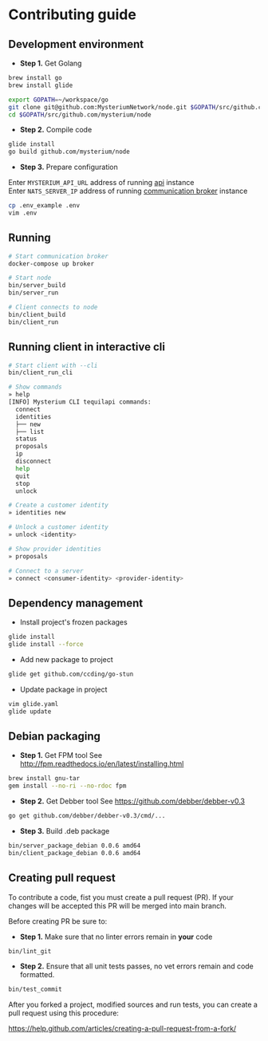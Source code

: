 # Contributing guide


## Development environment

* **Step 1.** Get Golang
```bash
brew install go
brew install glide

export GOPATH=~/workspace/go
git clone git@github.com:MysteriumNetwork/node.git $GOPATH/src/github.com/mysterium/node
cd $GOPATH/src/github.com/mysterium/node
```

* **Step 2.** Compile code
```bash
glide install
go build github.com/mysterium/node
```

* **Step 3.** Prepare configuration

Enter `MYSTERIUM_API_URL` address of running [api](https://github.com/MysteriumNetwork/api) instance<br/>
Enter `NATS_SERVER_IP` address of running [communication broker](https://github.com/nats-io/gnatsd) instance

```bash
cp .env_example .env
vim .env
```

## Running

```bash
# Start communication broker
docker-compose up broker

# Start node
bin/server_build
bin/server_run

# Client connects to node
bin/client_build
bin/client_run
```

## Running client in interactive cli

```bash
# Start client with --cli
bin/client_run_cli

# Show commands
» help
[INFO] Mysterium CLI tequilapi commands:
  connect
  identities
  ├── new
  ├── list
  status
  proposals
  ip
  disconnect
  help
  quit
  stop
  unlock

# Create a customer identity
» identities new

# Unlock a customer identity
» unlock <identity>

# Show provider identities
» proposals

# Connect to a server
» connect <consumer-identity> <provider-identity>
```

## Dependency management

* Install project's frozen packages
```bash
glide install
glide install --force
```

* Add new package to project
```bash
glide get github.com/ccding/go-stun
```

* Update package in project
```bash
vim glide.yaml
glide update
```


## Debian packaging

* **Step 1.** Get FPM tool
See http://fpm.readthedocs.io/en/latest/installing.html

```bash
brew install gnu-tar
gem install --no-ri --no-rdoc fpm
```

* **Step 2.** Get Debber tool
See https://github.com/debber/debber-v0.3

```bash
go get github.com/debber/debber-v0.3/cmd/...
```

* **Step 3.** Build .deb package
```bash
bin/server_package_debian 0.0.6 amd64
bin/client_package_debian 0.0.6 amd64
```

## Creating pull request

To contribute a code, fist you must create a pull request (PR). If your changes will be accepted
this PR will be merged into main branch.

Before creating PR be sure to: 

* **Step 1.** Make sure that no linter errors remain in **your** code

```bash
bin/lint_git
```

* **Step 2.** Ensure that all unit tests passes, no vet errors remain and code formatted.

```bash
bin/test_commit
```

After you forked a project, modified sources and run tests, you can create a pull request using this procedure:
 
 https://help.github.com/articles/creating-a-pull-request-from-a-fork/
